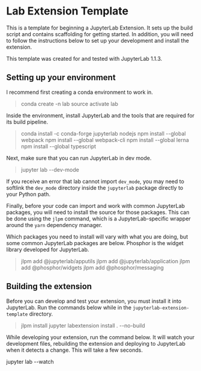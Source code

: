 # Lab Extension Template

This is a template for beginning a JupyterLab Extension. It sets up the build script and contains
scaffolding for getting started. In addition, you will need to follow the instructions below to
set up your development and install the extension.

This template was created for and tested with JupyterLab 1.1.3.

## Setting up your environment

I recommend first creating a conda environment to work in.

> conda create -n lab
> source activate lab

Inside the environment, install JupyterLab and the tools that are required for its build pipeline.

> conda install -c conda-forge jupyterlab nodejs
> npm install --global webpack
> npm install --global webpack-cli
> npm install --global lerna
> npm install --global typescript

Next, make sure that you can run JupyterLab in dev mode.

> jupyter lab --dev-mode

If you receive an error that lab cannot import `dev_mode`, you may need to softlink the `dev_mode`
directory inside the `jupyterlab` package directly to your Python path.

Finally, before your code can import and work with common JupyterLab packages, you will need to
install the source for those packages. This can be done using the `jlpm` command, which is a
JupyterLab-specific wrapper around the `yarn` dependency manager.

Which packages you need to install will vary with what you are doing, but some common JupyterLab
packages are below. Phosphor is the widget library developed for JupyterLab.

> jlpm add @jupyterlab/apputils
> jlpm add @jupyterlab/application
> jlpm add @phosphor/widgets
> jlpm add @phosphor/messaging

## Building the extension

Before you can develop and test your extension, you must install it into JupyterLab. Run the
commands below while in the `jupyterlab-extension-template` directory.

> jlpm install
> jupyter labextension install . --no-build

While developing your extension, run the command below. It will watch your development files,
rebuilding the extension and deploying to JupyterLab when it detects a change. This will take a
few seconds.

jupyter lab --watch
